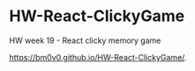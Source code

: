 # HW-React-ClickyGame
HW week 19 - React clicky memory game

https://bm0v0.github.io/HW-React-ClickyGame/.
